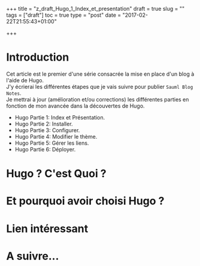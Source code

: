 +++
title = "z_draft_Hugo_1_Index_et_presentation"
draft = true
slug = ""
tags = ["draft"]
toc = true
type = "post"
date = "2017-02-22T21:55:43+01:00"

+++

# Introduction
Cet article est le premier d'une série consacrée la mise en place d'un blog à l'aide de Hugo.  
J'y écrierai les différentes étapes que je vais suivre pour publier `Sauml Blog Notes`.  
Je mettrai à jour (amélioration et/ou corrections) les différentes parties en fonction de mon avancée dans la découvertes de Hugo.

- Hugo Partie 1: Index et Présentation.
- Hugo Partie 2: Installer.
- Hugo Partie 3: Configurer.
- Hugo Partie 4: Modifier le thème.
- Hugo Partie 5: Gérer les liens.
- Hugo Partie 6: Déployer.

# Hugo ? C'est Quoi ?
# Et pourquoi avoir choisi Hugo ?
# Lien intéressant
# A suivre...
